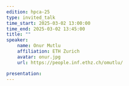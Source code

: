 ```yaml
---
edition: hpca-25
type: invited_talk
time_start: 2025-03-02 13:00:00
time_end: 2025-03-02 13:45:00
title: ""
speaker:
    name: Onur Mutlu
    affiliation: ETH Zurich
    avatar: onur.jpg  
    url: https://people.inf.ethz.ch/omutlu/

presentation: 
---
```


